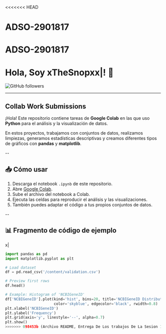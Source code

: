 <<<<<<< HEAD
# ADSO-2901817
ADSO-2901817
=======
# Hola, Soy xTheSnopxx|! 👋

![GitHub followers](https://img.shields.io/github/followers/xTheSnopx?style=for-the-badge)

---
## Collab Work Submissions

¡Hola! Este repositorio contiene tareas de **Google Colab** en las que uso **Python** para el análisis y la visualización de datos.

En estos proyectos, trabajamos con conjuntos de datos, realizamos limpiezas, generamos estadísticas descriptivas y creamos diferentes tipos de gráficos con **pandas** y **matplotlib**.

--

## 📥 Cómo usar

1. Descarga el notebook `.ipynb` de este repositorio.
2. Abre [Google Colab](https://colab.research.google.com/).
3. Sube el archivo del notebook a Colab.
4. Ejecuta las celdas para reproducir el análisis y las visualizaciones.
5. También puedes adaptar el código a tus propios conjuntos de datos.

--

## 📊 Fragmento de código de ejemplo
x|
```python
import pandas as pd
import matplotlib.pyplot as plt

# Load dataset
df = pd.read_csv('/content/validation.csv')

# Preview first rows
df.head()

# Example: Histogram of 'NCBIGeneID'
df['NCBIGeneID'].plot(kind='hist', bins=20, title='NCBIGeneID Distribution', figsize=(12, 6),
                      color='skyblue', edgecolor='black', rwidth=0.8)
plt.xlabel('NCBIGeneID')
plt.ylabel('Frequency')
plt.grid(axis='y', linestyle='--', alpha=0.7)
plt.show()
>>>>>>> 098453b (Archivo README, Entrega De Los trabajos De La Sesion 1)
